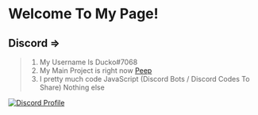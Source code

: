 # Welcome To My Page!

## Discord =>
> 1. My Username Is Ducko#7068
> 2. My Main Project is right now [Peep](https://discord.gg/g8zDJ8jPn8)
> 3. I pretty much code JavaScript (Discord Bots / Discord Codes To Share) Nothing else
>
[![Discord Profile](https://discord.c99.nl/widget/theme-1/711712752246325343.png)](https://discord.com/users/483357154502377473)
